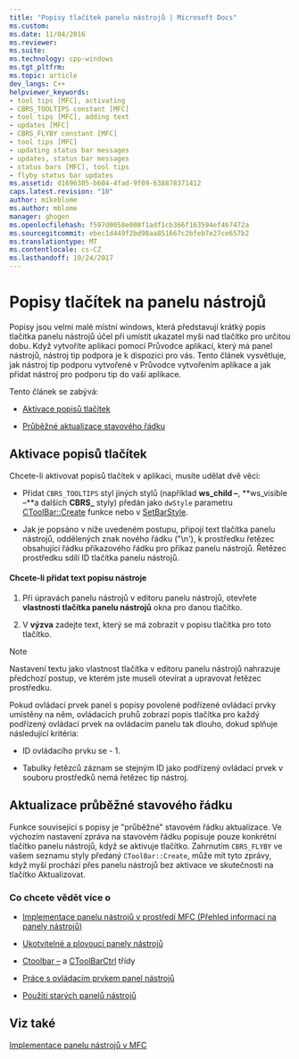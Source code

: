 ```yaml
---
title: "Popisy tlačítek panelu nástrojů | Microsoft Docs"
ms.custom: 
ms.date: 11/04/2016
ms.reviewer: 
ms.suite: 
ms.technology: cpp-windows
ms.tgt_pltfrm: 
ms.topic: article
dev_langs: C++
helpviewer_keywords:
- tool tips [MFC], activating
- CBRS_TOOLTIPS constant [MFC]
- tool tips [MFC], adding text
- updates [MFC]
- CBRS_FLYBY constant [MFC]
- tool tips [MFC]
- updating status bar messages
- updates, status bar messages
- status bars [MFC], tool tips
- flyby status bar updates
ms.assetid: d1696305-b604-4fad-9f09-638878371412
caps.latest.revision: "10"
author: mikeblome
ms.author: mblome
manager: ghogen
ms.openlocfilehash: f597d0058e008f1adf1cb366f163594ef4b7472a
ms.sourcegitcommit: ebec1d449f2bd98aa851667c2bfeb7e27ce657b2
ms.translationtype: MT
ms.contentlocale: cs-CZ
ms.lasthandoff: 10/24/2017
---
```

# <a name="toolbar-tool-tips"></a>Popisy tlačítek na panelu nástrojů
Popisy jsou velmi malé místní windows, která představují krátký popis tlačítka panelu nástrojů účel při umístit ukazatel myši nad tlačítko pro určitou dobu. Když vytvoříte aplikaci pomocí Průvodce aplikací, který má panel nástrojů, nástroj tip podpora je k dispozici pro vás. Tento článek vysvětluje, jak nástroj tip podporu vytvořené v Průvodce vytvořením aplikace a jak přidat nástroj pro podporu tip do vaší aplikace.  
  
 Tento článek se zabývá:  
  
-   [Aktivace popisů tlačítek](#_core_activating_tool_tips)  
  
-   [Průběžné aktualizace stavového řádku](#_core_fly_by_status_bar_updates)  
  
##  <a name="_core_activating_tool_tips"></a>Aktivace popisů tlačítek  
 Chcete-li aktivovat popisů tlačítek v aplikaci, musíte udělat dvě věci:  
  
-   Přidat `CBRS_TOOLTIPS` styl jiných stylů (například **ws_child –**, **ws_visible –**a dalších **CBRS_** styly) předán jako `dwStyle` parametru [ CToolBar::Create](../mfc/reference/ctoolbar-class.md#create) funkce nebo v [SetBarStyle](../mfc/reference/ccontrolbar-class.md#setbarstyle).  
  
-   Jak je popsáno v níže uvedeném postupu, připojí text tlačítka panelu nástrojů, oddělených znak nového řádku ("\n'), k prostředku řetězec obsahující řádku příkazového řádku pro příkaz panelu nástrojů. Řetězec prostředku sdílí ID tlačítka panelu nástrojů.  
  
#### <a name="to-add-the-tool-tip-text"></a>Chcete-li přidat text popisu nástroje  
  
1.  Při úpravách panelu nástrojů v editoru panelu nástrojů, otevřete **vlastnosti tlačítka panelu nástrojů** okna pro danou tlačítko.  
  
2.  V **výzva** zadejte text, který se má zobrazit v popisu tlačítka pro toto tlačítko.  
  
> [!NOTE]
>  Nastavení textu jako vlastnost tlačítka v editoru panelu nástrojů nahrazuje předchozí postup, ve kterém jste museli otevírat a upravovat řetězec prostředku.  
  
 Pokud ovládací prvek panel s popisy povolené podřízené ovládací prvky umístěny na něm, ovládacích pruhů zobrazí popis tlačítka pro každý podřízený ovládací prvek na ovládacím panelu tak dlouho, dokud splňuje následující kritéria:  
  
-   ID ovládacího prvku se - 1.  
  
-   Tabulky řetězců záznam se stejným ID jako podřízený ovládací prvek v souboru prostředků nemá řetězec tip nástroj.  
  
##  <a name="_core_fly_by_status_bar_updates"></a>Aktualizace průběžné stavového řádku  
 Funkce související s popisy je "průběžné" stavovém řádku aktualizace. Ve výchozím nastavení zpráva na stavovém řádku popisuje pouze konkrétní tlačítko panelu nástrojů, když se aktivuje tlačítko. Zahrnutím `CBRS_FLYBY` ve vašem seznamu styly předaný `CToolBar::Create`, může mít tyto zprávy, když myší prochází přes panelu nástrojů bez aktivace ve skutečnosti na tlačítko Aktualizovat.  
  
### <a name="what-do-you-want-to-know-more-about"></a>Co chcete vědět více o  
  
-   [Implementace panelu nástrojů v prostředí MFC (Přehled informací na panely nástrojů)](../mfc/mfc-toolbar-implementation.md)  
  
-   [Ukotvitelné a plovoucí panely nástrojů](../mfc/docking-and-floating-toolbars.md)  
  
-   [Ctoolbar –](../mfc/reference/ctoolbar-class.md) a [CToolBarCtrl](../mfc/reference/ctoolbarctrl-class.md) třídy  
  
-   [Práce s ovládacím prvkem panel nástrojů](../mfc/working-with-the-toolbar-control.md)  
  
-   [Použití starých panelů nástrojů](../mfc/using-your-old-toolbars.md)  
  
## <a name="see-also"></a>Viz také  
 [Implementace panelu nástrojů v MFC](../mfc/mfc-toolbar-implementation.md)


